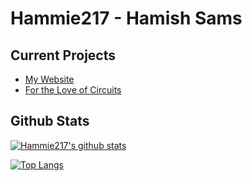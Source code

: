 # Hammie217 - Hamish Sams

## Current Projects
- [My Website](https://hamish.science/)  
- [For the Love of Circuits](https://fortheloveofcircuits.co.uk/)  

## Github Stats
[![Hammie217's github stats](https://github-readme-stats.vercel.app/api?username=hammie217&show_icons=true)](https://github.com/anuraghazra/github-readme-stats)

[![Top Langs](https://github-readme-stats.vercel.app/api/top-langs/?username=hammie217)](https://github.com/anuraghazra/github-readme-stats)



<!--
**Hammie217/Hammie217** is a ✨ _special_ ✨ repository because its `README.md` (this file) appears on your GitHub profile.

Here are some ideas to get you started:

- 🌱 I’m currently learning ...
- 👯 I’m looking to collaborate on ...
- 🤔 I’m looking for help with ...
- 💬 Ask me about ...
- 📫 How to reach me: ...
- 😄 Pronouns: ...
- ⚡ Fun fact: ...
-->
